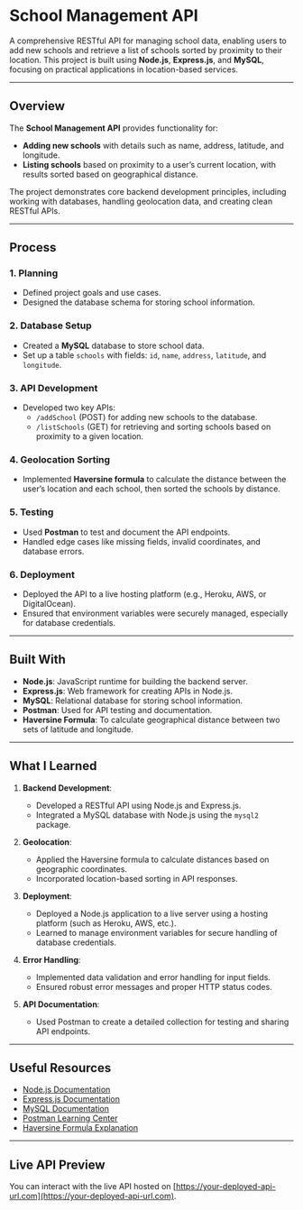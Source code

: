 # School Management API

A comprehensive RESTful API for managing school data, enabling users to add new schools and retrieve a list of schools sorted by proximity to their location. This project is built using **Node.js**, **Express.js**, and **MySQL**, focusing on practical applications in location-based services.

---

## Overview

The **School Management API** provides functionality for:
- **Adding new schools** with details such as name, address, latitude, and longitude.
- **Listing schools** based on proximity to a user’s current location, with results sorted based on geographical distance.

The project demonstrates core backend development principles, including working with databases, handling geolocation data, and creating clean RESTful APIs.

---

## Process

### 1. Planning
- Defined project goals and use cases.
- Designed the database schema for storing school information.

### 2. Database Setup
- Created a **MySQL** database to store school data.
- Set up a table `schools` with fields: `id`, `name`, `address`, `latitude`, and `longitude`.

### 3. API Development
- Developed two key APIs:
  - `/addSchool` (POST) for adding new schools to the database.
  - `/listSchools` (GET) for retrieving and sorting schools based on proximity to a given location.

### 4. Geolocation Sorting
- Implemented **Haversine formula** to calculate the distance between the user’s location and each school, then sorted the schools by distance.

### 5. Testing
- Used **Postman** to test and document the API endpoints.
- Handled edge cases like missing fields, invalid coordinates, and database errors.

### 6. Deployment
- Deployed the API to a live hosting platform (e.g., Heroku, AWS, or DigitalOcean).
- Ensured that environment variables were securely managed, especially for database credentials.

---

## Built With

- **Node.js**: JavaScript runtime for building the backend server.
- **Express.js**: Web framework for creating APIs in Node.js.
- **MySQL**: Relational database for storing school information.
- **Postman**: Used for API testing and documentation.
- **Haversine Formula**: To calculate geographical distance between two sets of latitude and longitude.

---

## What I Learned

1. **Backend Development**: 
   - Developed a RESTful API using Node.js and Express.js.
   - Integrated a MySQL database with Node.js using the `mysql2` package.
   
2. **Geolocation**: 
   - Applied the Haversine formula to calculate distances based on geographic coordinates.
   - Incorporated location-based sorting in API responses.

3. **Deployment**:
   - Deployed a Node.js application to a live server using a hosting platform (such as Heroku, AWS, etc.).
   - Learned to manage environment variables for secure handling of database credentials.

4. **Error Handling**:
   - Implemented data validation and error handling for input fields.
   - Ensured robust error messages and proper HTTP status codes.

5. **API Documentation**:
   - Used Postman to create a detailed collection for testing and sharing API endpoints.

---

## Useful Resources

- [Node.js Documentation](https://nodejs.org/en/docs/)
- [Express.js Documentation](https://expressjs.com/)
- [MySQL Documentation](https://dev.mysql.com/doc/)
- [Postman Learning Center](https://learning.postman.com/)
- [Haversine Formula Explanation](https://en.wikipedia.org/wiki/Haversine_formula)

---

## Live API Preview

You can interact with the live API hosted on [https://your-deployed-api-url.com](https://your-deployed-api-url.com).
